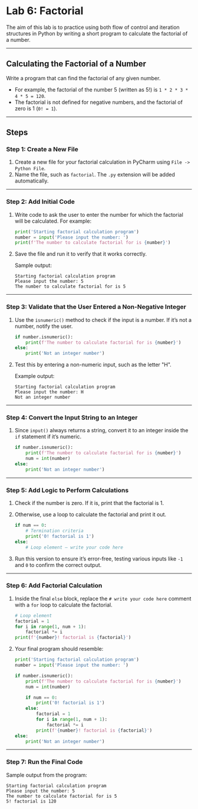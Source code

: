 # Lab 6: Factorial

The aim of this lab is to practice using both flow of control and iteration structures in Python by writing a short program to calculate the factorial of a number.

---

## Calculating the Factorial of a Number

Write a program that can find the factorial of any given number.

- For example, the factorial of the number 5 (written as 5!) is `1 * 2 * 3 * 4 * 5 = 120`.
- The factorial is not defined for negative numbers, and the factorial of zero is 1 (`0! = 1`).

---

## Steps

### Step 1: Create a New File

1. Create a new file for your factorial calculation in PyCharm using `File -> Python File`.
2. Name the file, such as `factorial`. The `.py` extension will be added automatically.

---

### Step 2: Add Initial Code

1. Write code to ask the user to enter the number for which the factorial will be calculated. For example:

   ```python
   print('Starting factorial calculation program')
   number = input('Please input the number: ')
   print(f'The number to calculate factorial for is {number}')
   ```

2. Save the file and run it to verify that it works correctly.

   Sample output:

   ```
   Starting factorial calculation program
   Please input the number: 5
   The number to calculate factorial for is 5
   ```

---

### Step 3: Validate that the User Entered a Non-Negative Integer

1. Use the `isnumeric()` method to check if the input is a number. If it’s not a number, notify the user.

   ```python
   if number.isnumeric():
       print(f'The number to calculate factorial for is {number}')
   else:
       print('Not an integer number')
   ```

2. Test this by entering a non-numeric input, such as the letter "H".

   Example output:

   ```
   Starting factorial calculation program
   Please input the number: H
   Not an integer number
   ```

---

### Step 4: Convert the Input String to an Integer

1. Since `input()` always returns a string, convert it to an integer inside the `if` statement if it’s numeric.

   ```python
   if number.isnumeric():
       print(f'The number to calculate factorial for is {number}')
       num = int(number)
   else:
       print('Not an integer number')
   ```

---

### Step 5: Add Logic to Perform Calculations

1. Check if the number is zero. If it is, print that the factorial is 1.

2. Otherwise, use a loop to calculate the factorial and print it out.

   ```python
   if num == 0:
       # Termination criteria
       print('0! factorial is 1')
   else:
       # Loop element – write your code here
   ```

3. Run this version to ensure it’s error-free, testing various inputs like `-1` and `0` to confirm the correct output.

---

### Step 6: Add Factorial Calculation

1. Inside the final `else` block, replace the `# write your code here` comment with a `for` loop to calculate the factorial.

   ```python
   # Loop element
   factorial = 1
   for i in range(1, num + 1):
       factorial *= i
   print(f'{number}! factorial is {factorial}')
   ```

2. Your final program should resemble:

   ```python
   print('Starting factorial calculation program')
   number = input('Please input the number: ')

   if number.isnumeric():
       print(f'The number to calculate factorial for is {number}')
       num = int(number)

       if num == 0:
           print('0! factorial is 1')
       else:
           factorial = 1
           for i in range(1, num + 1):
               factorial *= i
           print(f'{number}! factorial is {factorial}')
   else:
       print('Not an integer number')
   ```

---

### Step 7: Run the Final Code

Sample output from the program:

```
Starting factorial calculation program
Please input the number: 5
The number to calculate factorial for is 5
5! factorial is 120
```
